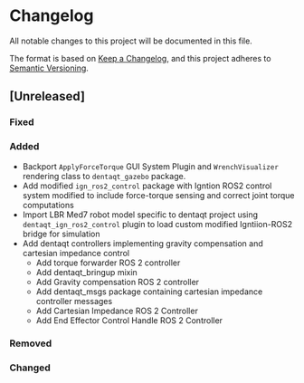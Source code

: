 # Changelog

All notable changes to this project will be documented in this file.

The format is based on [Keep a Changelog](https://keepachangelog.com/en/1.0.0/),
and this project adheres to [Semantic Versioning](https://semver.org/spec/v2.0.0.html).

## [Unreleased]

### Fixed

### Added

- Backport `ApplyForceTorque` GUI System Plugin and `WrenchVisualizer` rendering class to `dentaqt_gazebo` package. 
- Add modified `ign_ros2_control` package with Igntion ROS2 control system modified to include force-torque sensing and correct joint torque computations  
- Import LBR Med7 robot model specific to dentaqt project using `dentaqt_ign_ros2_control` plugin to load custom modified Igntiion-ROS2 bridge for simulation 
- Add  dentaqt controllers implementing gravity compensation and cartesian impedance control 
  - Add torque forwarder ROS 2 controller
  - Add dentaqt_bringup mixin
  - Add Gravity compensation ROS 2 controller
  - Add dentaqt_msgs package containing cartesian impedance controller messages
  - Add Cartesian Impedance ROS 2 Controller
  - Add End Effector Control Handle ROS 2 Controller


### Removed

### Changed

